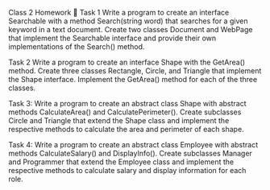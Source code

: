 Class 2 Homework 📒
Task 1
Write a program to create an interface Searchable with a method Search(string word) that searches for a given keyword in a text document. Create two classes Document and WebPage that implement the Searchable interface and provide their own implementations of the Search() method.

Task 2
Write a program to create an interface Shape with the GetArea() method. Create three classes Rectangle, Circle, and Triangle that implement the Shape interface. Implement the GetArea() method for each of the three classes.

Task 3:
Write a program to create an abstract class Shape with abstract methods CalculateArea() and CalculatePerimeter(). Create subclasses Circle and Triangle that extend the Shape class and implement the respective methods to calculate the area and perimeter of each shape.

Task 4:
Write a program to create an abstract class Employee with abstract methods CalculateSalary() and DisplayInfo(). Create subclasses Manager and Programmer that extend the Employee class and implement the respective methods to calculate salary and display information for each role.
